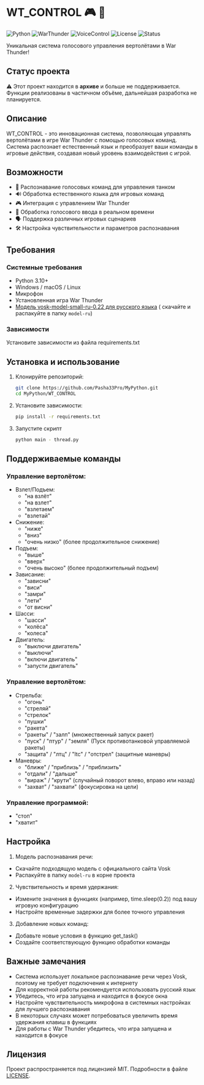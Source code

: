 # WT_CONTROL 🎮 🎤

![Python](https://img.shields.io/badge/Python-3.10%2B-blue?logo=python)
![WarThunder](https://img.shields.io/badge/War_Thunder-Game-orange?logo=war-thunder)
![VoiceControl](https://img.shields.io/badge/Voice_Control-System-yellow)
![License](https://img.shields.io/badge/License-MIT-green)
![Status](https://img.shields.io/badge/Status-Archived-blue)

Уникальная система голосового управления вертолётами в War Thunder!

## Статус проекта

⚠️ Этот проект находится в **архиве** и больше не поддерживается.<br>
Функции реализованы в частичном объёме, дальнейшая разработка не планируется.

## Описание

WT_CONTROL - это инновационная система, позволяющая управлять вертолётами в игре War Thunder с помощью голосовых
команд.<br>
Система распознает естественный язык и преобразует ваши команды в игровые действия, создавая новый уровень
взаимодействия с игрой.

## Возможности

- 🎯 Распознавание голосовых команд для управления танком
- 🔊 Обработка естественного языка для игровых команд
- 🎮 Интеграция с управлением War Thunder
- 🎤 Обработка голосового ввода в реальном времени
- 🗣️ Поддержка различных игровых сценариев
- 🛠️ Настройка чувствительности и параметров распознавания

## Требования

### Системные требования

- Python 3.10+
- Windows / macOS / Linux
- Микрофон
- Установленная игра War Thunder
- [Модель vosk-model-small-ru-0.22 для русского языка](https://alphacephei.com/vosk/models/vosk-model-small-ru-0.22.zip) (
  скачайте и распакуйте в папку `model-ru`)

### Зависимости

Установите зависимости из файла requirements.txt

## Установка и использование

1. Клонируйте репозиторий:
   ```bash
   git clone https://github.com/Pasha33Pro/MyPython.git
   cd MyPython/WT_CONTROL
   ```
2. Установите зависимости:
    ```bash
   pip install -r requirements.txt
   ```
3. Запустите скрипт
    ```bash
   python main - thread.py
   ```

## Поддерживаемые команды

### Управление вертолётом:

* Взлет/Подъем:
    * "на взлёт"
    * "на взлет"
    * "взлетаем"
    * "взлетай"
* Снижение:
    * "ниже"
    * "вниз"
    * "очень низко" (более продолжительное снижение)
* Подъем:
    * "выше"
    * "вверх"
    * "очень высоко" (более продолжительный подъем)
* Зависание:
    * "зависни"
    * "виси"
    * "замри"
    * "лети"
    * "от висни"
* Шасси:
    * "шасси"
    * "колёса"
    * "колеса"
* Двигатель:
    * "выключи двигатель"
    * "выключи"
    * "включи двигатель"
    * "запусти двигатель"

### Управление вертолётом:

* Стрельба:
    * "огонь"
    * "стреляй"
    * "стрелок"
    * "пушки"
    * "ракета"
    * "ракеты" / "залп" (множественный запуск ракет)
    * "пуск" / "птур" / "земля" (Пуск противотанковой управляемой ракеты)
    * "защита" / "лтц" / "ltc" / "отстрел" (защитные маневры)
* Маневры:
    * "ближе" / "приблизь" / "приблизить"
    * "отдали" / "дальше"
    * "вираж" / "крути" (случайный поворот влево, вправо или назад)
    * "захват" / "захвати" (фокусировка на цели)

### Управление программой:

* "стоп"
* "хватит"

## Настройка

1. Модель распознавания речи:

* Скачайте подходящую модель с официального сайта Vosk
* Распакуйте в папку `model-ru` в корне проекта

2. Чувствительность и время удержания:

* Измените значения в функциях (например, time.sleep(0.2)) под вашу игровую конфигурацию
* Настройте временные задержки для более точного управления

3. Добавление новых команд:

* Добавьте новые условия в функцию get_task()
* Создайте соответствующую функцию обработки команды

## Важные замечания

* Система использует локальное распознавание речи через Vosk, поэтому не требует подключения к интернету
* Для корректной работы рекомендуется использовать русский язык
* Убедитесь, что игра запущена и находится в фокусе окна
* Настройте чувствительность микрофона в системных настройках для лучшего распознавания
* В некоторых случаях может потребоваться увеличить время удержания клавиш в функциях
* Для работы с War Thunder убедитесь, что игра запущена и находится в фокусе

## Лицензия

Проект распространяется под лицензией MIT. Подробности в файле [LICENSE](LICENSE).